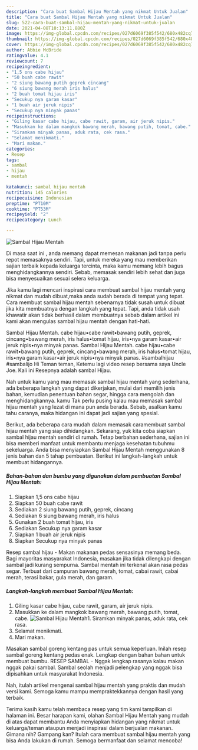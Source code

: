 ```yaml
---
description: "Cara buat Sambal Hijau Mentah yang nikmat Untuk Jualan"
title: "Cara buat Sambal Hijau Mentah yang nikmat Untuk Jualan"
slug: 522-cara-buat-sambal-hijau-mentah-yang-nikmat-untuk-jualan
date: 2021-04-08T10:13:11.880Z
image: https://img-global.cpcdn.com/recipes/027d6069f385f542/680x482cq70/sambal-hijau-mentah-foto-resep-utama.jpg
thumbnail: https://img-global.cpcdn.com/recipes/027d6069f385f542/680x482cq70/sambal-hijau-mentah-foto-resep-utama.jpg
cover: https://img-global.cpcdn.com/recipes/027d6069f385f542/680x482cq70/sambal-hijau-mentah-foto-resep-utama.jpg
author: Abbie McBride
ratingvalue: 4.1
reviewcount: 7
recipeingredient:
- "1,5 ons cabe hijau"
- "50 buah cabe rawit"
- "2 siung bawang putih geprek cincang"
- "6 siung bawang merah iris halus"
- "2 buah tomat hijau iris"
- "Secukup nya garam kasar"
- "1 buah air jeruk nipis"
- "Secukup nya minyak panas"
recipeinstructions:
- "Giling kasar cabe hijau, cabe rawit, garam, air jeruk nipis."
- "Masukkan ke dalam mangkok bawang merah, bawang putih, tomat, cabe."
- "Siramkan minyak panas, aduk rata, cek rasa."
- "Selamat menikmati."
- "Mari makan."
categories:
- Resep
tags:
- sambal
- hijau
- mentah

katakunci: sambal hijau mentah 
nutrition: 145 calories
recipecuisine: Indonesian
preptime: "PT10M"
cooktime: "PT53M"
recipeyield: "2"
recipecategory: Lunch

---
```



![Sambal Hijau Mentah](https://img-global.cpcdn.com/recipes/027d6069f385f542/680x482cq70/sambal-hijau-mentah-foto-resep-utama.jpg)

Di masa  saat ini , anda memang dapat memesan makanan jadi tanpa perlu repot memasaknya sendiri. Tapi, untuk mereka yang mau memberikan sajian terbaik kepada keluarga tercinta, maka kamu memang lebih bagus menghidangkannya sendiri. Sebab, memasak sendiri lebih sehat dan juga bisa menyesuaikan sesuai selera keluarga.

Jika kamu lagi mencari inspirasi cara membuat sambal hijau mentah yang nikmat dan mudah dibuat,maka anda sudah berada di tempat yang tepat. Cara membuat sambal hijau mentah  sebenarnya tidak susah untuk dibuat jika kita membuatnya dengan langkah yang tepat. Tapi, anda tidak usah khawatir akan tidak berhasil dalam membuatnya 
sebab dalam artikel ini kami akan mengulas sambal hijau mentah dengan hati-hati.  

Sambal Hijau Mentah. cabe hijau•cabe rawit•bawang putih, geprek, cincang•bawang merah, iris halus•tomat hijau, iris•nya garam kasar•air jeruk nipis•nya minyak panas. Sambal Hijau Mentah. cabe hijau•cabe rawit•bawang putih, geprek, cincang•bawang merah, iris halus•tomat hijau, iris•nya garam kasar•air jeruk nipis•nya minyak panas. #sambalhijau #sambalijo Hi Teman teman, Ketemu lagi video resep bersama saya Uncle Joe. Kali ini Resepnya adalah sambal Hijau.

Nah untuk kamu yang mau memasak sambal hijau mentah yang sederhana, ada beberapa langkah yang dapat dikerjakan, mulai dari memilih jenis bahan, kemudian penentuan bahan segar, hingga cara mengolah dan menghidangkannya. kamu Tak perlu pusing kalau mau memasak sambal hijau mentah yang lezat di mana pun anda berada. Sebab, asalkan kamu  tahu caranya, maka hidangan ini dapat jadi sajian yang spesial.

Berikut, ada beberapa cara mudah dalam memasak caramembuat sambal hijau mentah yang siap dihidangkan. Sekarang, yuk kita coba siapkan sambal hijau mentah sendiri di rumah. Tetap berbahan sederhana, sajian ini bisa memberi manfaat untuk membantu menjaga kesehatan tubuhmu sekeluarga. Anda bisa menyiapkan Sambal Hijau Mentah menggunakan 8 jenis bahan dan 5 tahap pembuatan. Berikut ini langkah-langkah untuk membuat hidangannya.

<!--inarticleads1-->

##### Bahan-bahan dan bumbu yang digunakan dalam pembuatan Sambal Hijau Mentah:

1. Siapkan 1,5 ons cabe hijau
1. Siapkan 50 buah cabe rawit
1. Sediakan 2 siung bawang putih, geprek, cincang
1. Sediakan 6 siung bawang merah, iris halus
1. Gunakan 2 buah tomat hijau, iris
1. Sediakan Secukup nya garam kasar
1. Siapkan 1 buah air jeruk nipis
1. Siapkan Secukup nya minyak panas


Resep sambal hijau - Makan makanan pedas sensasinya memang beda. Bagi mayoritas masyarakat Indonesia, masakan jika tidak dilengkapi dengan sambal jadi kurang sempurna. Sambal mentah ini terkenal akan rasa pedas segar. Terbuat dari campuran bawang merah, tomat, cabai rawit, cabai merah, terasi bakar, gula merah, dan garam. 

<!--inarticleads2-->

##### Langkah-langkah membuat Sambal Hijau Mentah:

1. Giling kasar cabe hijau, cabe rawit, garam, air jeruk nipis.
1. Masukkan ke dalam mangkok bawang merah, bawang putih, tomat, cabe.
<img src="https://img-global.cpcdn.com/steps/14dd5f54bb59b77d/160x128cq70/sambal-hijau-mentah-langkah-memasak-2-foto.jpg" alt="Sambal Hijau Mentah">1. Siramkan minyak panas, aduk rata, cek rasa.
1. Selamat menikmati.
1. Mari makan.


Masakan sambal goreng kentang pas untuk semua keperluan. Inilah resep sambal goreng kentang pedas enak. Lengkap dengan bahan bahan untuk membuat bumbu. RESEP SAMBAL - Nggak lengkap rasanya kalau makan nggak pakai sambal. Sambal seolah menjadi pelengkap yang nggak bisa dipisahkan untuk masyarakat Indonesia. 

Nah, itulah artikel mengenai  sambal hijau mentah  yang praktis dan mudah versi kami. Semoga kamu mampu mempraktekkannya dengan hasil yang terbaik. 

Terima kasih kamu telah membaca resep yang tim kami tampilkan di halaman ini. Besar harapan kami, olahan  Sambal Hijau Mentah yang mudah di atas dapat membantu Anda menyiapkan hidangan yang nikmat untuk keluarga/teman ataupun menjadi inspirasi dalam berjualan makanan. Gimana nih? Gampang kan? Itulah cara membuat sambal hijau mentah yang bisa Anda lakukan di rumah. Semoga bermanfaat dan selamat mencoba!

